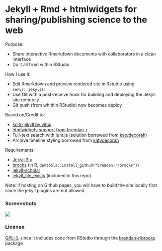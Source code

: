 
# Jekyll + Rmd + htmlwidgets for sharing/publishing science to the web

Purpose:
* Share interactive Rmarkdown documents with collaborators in a clean interface
* Do it all from within RStudio

How I use it:
* Edit Rmarkdown and preview rendered site in Rstudio using `servr::jekyll()`
* Use Git with a post-receive hook for building and deploying the Jekyll site remotely
* Git push (from whithin RStudio) now becomes deploy

Based on/Credit to:
* [knitr-jekyll by yihui](https://github.com/yihui/knitr-jekyll)
* [htmlwidgets support from brendan-r](https://github.com/brendan-r/knitr-jekyll)
* Full-text search with lunr.js (solution borrowed from [katydecorah](https://github.com/katydecorah/katydecorah.github.io))
* Archive timeline styling borrowed from [katydecorah](https://github.com/katydecorah/katydecorah.github.io)

Requirements:
* [Jekyll 3.x](http://jekyllrb.com)
* [brocks](https://github.com/brendan-r/brocks) (in R, `devtools::install_github("brendan-r/brocks")`)
* [jekyll-scholar](https://github.com/inukshuk/jekyll-scholar)
* [jekyll_file_exists](https://github.com/michaelx/jekyll_file_exists) (included in this repo)

Note: if hosting on Github pages, you will have to build the site locally first since the jekyll plugins are not allowed.

### Screenshots

![](screens/screen_2016-03-01_22-46-37.png)

### License 
[GPL-3](LICENSE.md), since it includes code from RStudio through the [brendan-r/brocks](https://github.com/brendan-r/brocks) package
